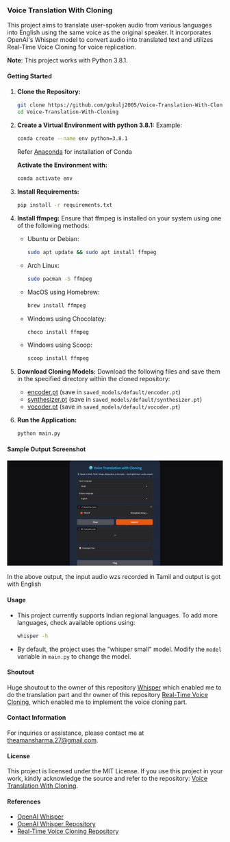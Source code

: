 ### Voice Translation With Cloning

This project aims to translate user-spoken audio from various languages into English using the same voice as the original speaker. It incorporates OpenAI's Whisper model to convert audio into translated text and utilizes Real-Time Voice Cloning for voice replication.

**Note**: This project works with Python 3.8.1.

#### Getting Started

1. **Clone the Repository:**
   ```bash
   git clone https://github.com/gokulj2005/Voice-Translation-With-Cloning.git
   cd Voice-Translation-With-Cloning
   ```

2. **Create a Virtual Environment with python 3.8.1:**
   Example:
   ```bash
   conda create --name env python=3.8.1
   ```
   Refer [Anaconda](https://www.anaconda.com/download) for installation of Conda

   **Activate the Environment with:**
   ```bash
   conda activate env
   ```

4. **Install Requirements:**
   ```bash
   pip install -r requirements.txt
   ```

5. **Install ffmpeg:**
   Ensure that ffmpeg is installed on your system using one of the following methods:
   - Ubuntu or Debian:
     ```bash
     sudo apt update && sudo apt install ffmpeg
     ```
   - Arch Linux:
     ```bash
     sudo pacman -S ffmpeg
     ```
   - MacOS using Homebrew:
     ```bash
     brew install ffmpeg
     ```
   - Windows using Chocolatey:
     ```bash
     choco install ffmpeg
     ```
   - Windows using Scoop:
     ```bash
     scoop install ffmpeg
     ```

6. **Download Cloning Models:**
   Download the following files and save them in the specified directory within the cloned repository:
   - [encoder.pt](https://drive.google.com/file/d/1q8mEGwCkFy23KZsinbuvdKAQLqNKbYf1/view) (save in `saved_models/default/encoder.pt`)
   - [synthesizer.pt](https://drive.google.com/file/d/1EqFMIbvxffxtjiVrtykroF6_mUh-5Z3s/view) (save in `saved_models/default/synthesizer.pt`)
   - [vocoder.pt](https://drive.google.com/file/d/1cf2NO6FtI0jDuy8AV3Xgn6leO6dHjIgu/view) (save in `saved_models/default/vocoder.pt`)

7. **Run the Application:**
   ```bash
   python main.py
   ```
#### Sample Output Screenshot

![Output Screenshot](sample_output.png)

In the above output, the input audio wzs recorded in Tamil and output is got with English


#### Usage

- This project currently supports Indian regional languages. To add more languages, check available options using:
  ```bash
  whisper -h
  ```

- By default, the project uses the "whisper small" model. Modify the `model` variable in `main.py` to change the model.

#### Shoutout
Huge shoutout to the owner of this repository [Whisper](https://github.com/openai/whisper.git) which enabled me to do the translation part and thr owner of this repository [Real-Time Voice Cloning](https://github.com/CorentinJ/Real-Time-Voice-Cloning.git), which enabled me to implement the voice cloning part.

#### Contact Information
For inquiries or assistance, please contact me at theamansharma.27@gmail.com.

#### License

This project is licensed under the MIT License. If you use this project in your work, kindly acknowledge the source and refer to the repository: [Voice Translation With Cloning](https://github.com/gokulj2005/Voice-Translation-With-Cloning.git).

#### References

- [OpenAI Whisper](https://openai.com/research/whisper)
- [OpenAI Whisper Repository](https://github.com/openai/whisper.git)
- [Real-Time Voice Cloning Repository](https://github.com/CorentinJ/Real-Time-Voice-Cloning.git)
